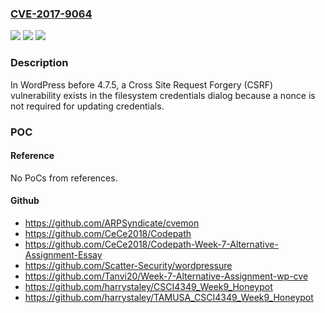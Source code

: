 ### [CVE-2017-9064](https://cve.mitre.org/cgi-bin/cvename.cgi?name=CVE-2017-9064)
![](https://img.shields.io/static/v1?label=Product&message=n%2Fa&color=blue)
![](https://img.shields.io/static/v1?label=Version&message=n%2Fa&color=blue)
![](https://img.shields.io/static/v1?label=Vulnerability&message=n%2Fa&color=brighgreen)

### Description

In WordPress before 4.7.5, a Cross Site Request Forgery (CSRF) vulnerability exists in the filesystem credentials dialog because a nonce is not required for updating credentials.

### POC

#### Reference
No PoCs from references.

#### Github
- https://github.com/ARPSyndicate/cvemon
- https://github.com/CeCe2018/Codepath
- https://github.com/CeCe2018/Codepath-Week-7-Alternative-Assignment-Essay
- https://github.com/Scatter-Security/wordpressure
- https://github.com/Tanvi20/Week-7-Alternative-Assignment-wp-cve
- https://github.com/harrystaley/CSCI4349_Week9_Honeypot
- https://github.com/harrystaley/TAMUSA_CSCI4349_Week9_Honeypot

